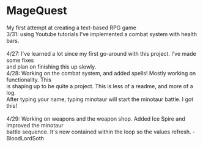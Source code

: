 # MageQuest

My first attempt at creating a text-based RPG game<br>
3/31: using Youtube tutorials I've implemented a combat system with health bars.<br>
<br>
4/27: I've learned a lot since my first go-around with this project. I've made some fixes<br>
and plan on finishing this up slowly.
<br>
4/28: Working on the combat system, and added spells! Mostly working on functionality. This<br>
is shaping up to be quite a project. This is less of a readme, and more of a log.<br>
After typing your name, typing minotaur will start the minotaur battle. I got this!<br>
<br>
4/29: Working on weapons and the weapon shop. Added Ice Spire and improved the minotaur<br>
battle sequence. It's now contained within the loop so the values refresh.
-BloodLordSoth
